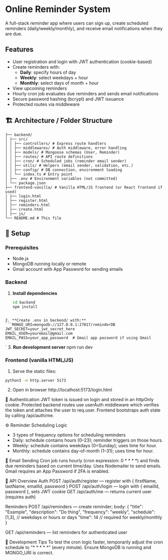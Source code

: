 # Online Reminder System

A full-stack reminder app where users can sign up, create scheduled reminders (daily/weekly/monthly), and receive email notifications when they are due.

## Features

- User registration and login with JWT authentication (cookie-based)
- Create reminders with:
  - **Daily**: specify hours of day
  - **Weekly**: select weekdays + hour
  - **Monthly**: select days of month + hour
- View upcoming reminders
- Hourly cron job evaluates due reminders and sends email notifications
- Secure password hashing (bcrypt) and JWT issuance
- Protected routes via middleware

## 🏗️ Architecture / Folder Structure
```remindersystem/
├── backend/
│ ├── src/
│ │ ├── controllers/ # Express route handlers
│ │ ├── middlewares/ # Auth middleware, error handling
│ │ ├── models/ # Mongoose schemas (User, Reminder)
│ │ ├── routes/ # API route definitions
│ │ ├── cron/ # Scheduled jobs (reminder email sender)
│ │ ├── utils/ # Helpers (email sender, validation, etc.)
│ │ ├── config/ # DB connection, environment loading
│ │ └── index.ts # Entry point
│ ├── .env # Environment variables (not committed)
│ └── package.json
├── frontend-vanilla/ # Vanilla HTML/JS frontend (or React frontend if used)
│ ├── login.html
│ ├── register.html
│ ├── reminders.html
│ ├── create.html
│ ├── js/
└── README.md # This file
```


## 🚀 Setup

### Prerequisites

- Node.js
- MongoDB running locally or remote
- Gmail account with App Password for sending emails

### Backend

1. **Install dependencies**
   ```bash
   cd backend
   npm install
```

2. **Create .env in backend/ with:**
```MONGO_URI=mongodb://127.0.0.1:27017/reminderDB
JWT_SECRET=your_jwt_secret_here
EMAIL_USER=youremail@gmail.com
EMAIL_PASS=your_app_password  # Gmail app password if using Gmail
```
`
3. **Run development server**
   npm run dev

### Frontend (vanilla HTML/JS)
1. Serve the static files:
```bash
python3 -m http.server 5173
```
2. Open in browser
http://localhost:5173/login.html



🔐 Authentication
JWT token is issued on login and stored in an httpOnly cookie.
Protected backend routes use userAuth middleware which verifies the token and attaches the user to req.user.
Frontend bootstraps auth state by calling /api/auth/me.

⚙️ Reminder Scheduling Logic
- 3 types of frequency options for scheduling reminders
- Daily: schedule contains hours (0–23); reminder triggers on those hours.
- Weekly: schedule contains weekdays (0=Sunday); uses time for hour.
- Monthly: schedule contains day-of-month (1–31); uses time for hour.


📧 Email Sending
Cron job runs hourly (cron expression: 0 * * * *) and finds due reminders based on current time/day.
Uses Nodemailer to send emails. Gmail requires an App Password if 2FA is enabled.


🔄 API Overview
Auth
POST /api/auth/register — register with { firstName, lastName, emailId, password }
POST /api/auth/login — login with { emailId, password }, sets JWT cookie
GET /api/auth/me — returns current user (requires auth)

Reminders
POST /api/reminders — create reminder; body:
{
  "title": "Example",
  "description": "Do thing",
  "frequency": "weekly",
  "schedule": [1,3], // weekdays or hours or days
  "time": 14 // required for weekly/monthly
}

GET /api/reminders — list reminders for authenticated user


🧪 Development Tips
To test the cron logic faster, temporarily adjust the cron schedule to "* * * * *" (every minute).
Ensure MongoDB is running and MONGO_URI is correct.



